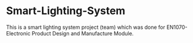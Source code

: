 # Smart-Lighting-System
This is a smart lighting system project (team) which was done for EN1070-Electronic Product Design and Manufacture Module. 
